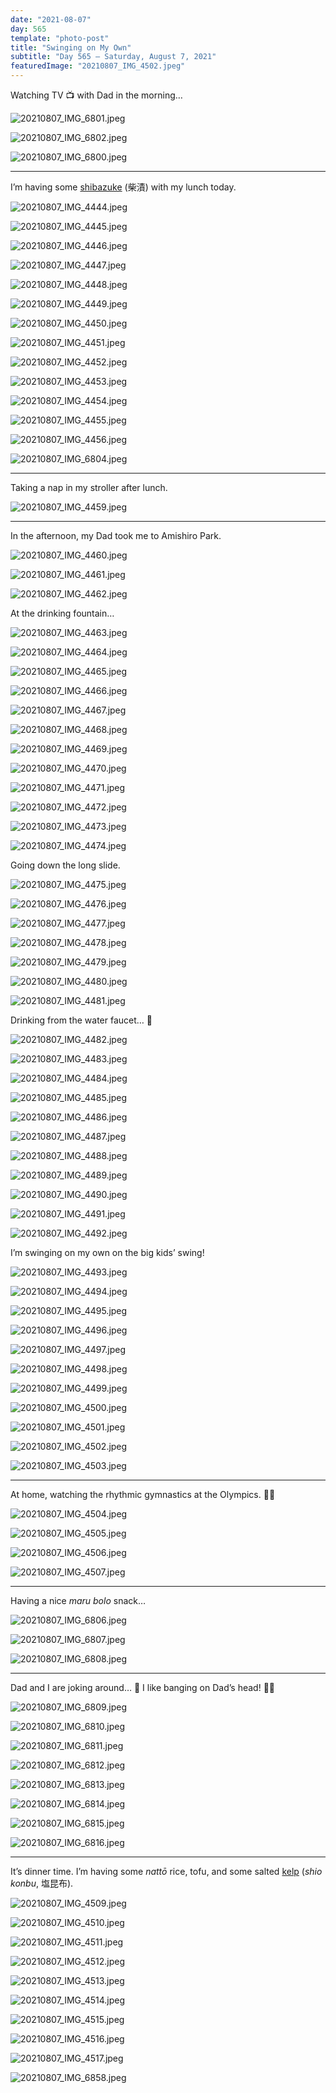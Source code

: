 ```yaml
---
date: "2021-08-07"
day: 565
template: "photo-post"
title: "Swinging on My Own"
subtitle: "Day 565 – Saturday, August 7, 2021"
featuredImage: "20210807_IMG_4502.jpeg"
---
```


Watching TV 📺 with Dad in the morning…

![20210807_IMG_6801.jpeg](20210807_IMG_6801.jpeg)

![20210807_IMG_6802.jpeg](20210807_IMG_6802.jpeg)

![20210807_IMG_6800.jpeg](20210807_IMG_6800.jpeg)

<hr />

I’m having some <a href="https://www.culturedpickleshop.com/blog/2018/4/15/shibazuke">shibazuke</a> (柴漬) with my lunch today.

![20210807_IMG_4444.jpeg](20210807_IMG_4444.jpeg)

![20210807_IMG_4445.jpeg](20210807_IMG_4445.jpeg)

![20210807_IMG_4446.jpeg](20210807_IMG_4446.jpeg)

![20210807_IMG_4447.jpeg](20210807_IMG_4447.jpeg)

![20210807_IMG_4448.jpeg](20210807_IMG_4448.jpeg)

![20210807_IMG_4449.jpeg](20210807_IMG_4449.jpeg)

![20210807_IMG_4450.jpeg](20210807_IMG_4450.jpeg)

![20210807_IMG_4451.jpeg](20210807_IMG_4451.jpeg)

![20210807_IMG_4452.jpeg](20210807_IMG_4452.jpeg)

![20210807_IMG_4453.jpeg](20210807_IMG_4453.jpeg)

![20210807_IMG_4454.jpeg](20210807_IMG_4454.jpeg)

![20210807_IMG_4455.jpeg](20210807_IMG_4455.jpeg)

![20210807_IMG_4456.jpeg](20210807_IMG_4456.jpeg)

![20210807_IMG_6804.jpeg](20210807_IMG_6804.jpeg)

<hr />

Taking a nap in my stroller after lunch.

![20210807_IMG_4459.jpeg](20210807_IMG_4459.jpeg)

<hr />

In the afternoon, my Dad took me to Amishiro Park.

![20210807_IMG_4460.jpeg](20210807_IMG_4460.jpeg)

![20210807_IMG_4461.jpeg](20210807_IMG_4461.jpeg)

![20210807_IMG_4462.jpeg](20210807_IMG_4462.jpeg)

At the drinking fountain…

![20210807_IMG_4463.jpeg](20210807_IMG_4463.jpeg)

![20210807_IMG_4464.jpeg](20210807_IMG_4464.jpeg)

![20210807_IMG_4465.jpeg](20210807_IMG_4465.jpeg)

![20210807_IMG_4466.jpeg](20210807_IMG_4466.jpeg)

![20210807_IMG_4467.jpeg](20210807_IMG_4467.jpeg)

![20210807_IMG_4468.jpeg](20210807_IMG_4468.jpeg)

![20210807_IMG_4469.jpeg](20210807_IMG_4469.jpeg)

![20210807_IMG_4470.jpeg](20210807_IMG_4470.jpeg)

![20210807_IMG_4471.jpeg](20210807_IMG_4471.jpeg)

![20210807_IMG_4472.jpeg](20210807_IMG_4472.jpeg)

![20210807_IMG_4473.jpeg](20210807_IMG_4473.jpeg)

![20210807_IMG_4474.jpeg](20210807_IMG_4474.jpeg)

Going down the long slide.

![20210807_IMG_4475.jpeg](20210807_IMG_4475.jpeg)

![20210807_IMG_4476.jpeg](20210807_IMG_4476.jpeg)

![20210807_IMG_4477.jpeg](20210807_IMG_4477.jpeg)

![20210807_IMG_4478.jpeg](20210807_IMG_4478.jpeg)

![20210807_IMG_4479.jpeg](20210807_IMG_4479.jpeg)

![20210807_IMG_4480.jpeg](20210807_IMG_4480.jpeg)

![20210807_IMG_4481.jpeg](20210807_IMG_4481.jpeg)

Drinking from the water faucet… 🚰

![20210807_IMG_4482.jpeg](20210807_IMG_4482.jpeg)

![20210807_IMG_4483.jpeg](20210807_IMG_4483.jpeg)

![20210807_IMG_4484.jpeg](20210807_IMG_4484.jpeg)

![20210807_IMG_4485.jpeg](20210807_IMG_4485.jpeg)

![20210807_IMG_4486.jpeg](20210807_IMG_4486.jpeg)

![20210807_IMG_4487.jpeg](20210807_IMG_4487.jpeg)

![20210807_IMG_4488.jpeg](20210807_IMG_4488.jpeg)

![20210807_IMG_4489.jpeg](20210807_IMG_4489.jpeg)

![20210807_IMG_4490.jpeg](20210807_IMG_4490.jpeg)

![20210807_IMG_4491.jpeg](20210807_IMG_4491.jpeg)

![20210807_IMG_4492.jpeg](20210807_IMG_4492.jpeg)

I’m swinging on my own on the big kids’ swing!

![20210807_IMG_4493.jpeg](20210807_IMG_4493.jpeg)

![20210807_IMG_4494.jpeg](20210807_IMG_4494.jpeg)

![20210807_IMG_4495.jpeg](20210807_IMG_4495.jpeg)

![20210807_IMG_4496.jpeg](20210807_IMG_4496.jpeg)

![20210807_IMG_4497.jpeg](20210807_IMG_4497.jpeg)

![20210807_IMG_4498.jpeg](20210807_IMG_4498.jpeg)

![20210807_IMG_4499.jpeg](20210807_IMG_4499.jpeg)

![20210807_IMG_4500.jpeg](20210807_IMG_4500.jpeg)

![20210807_IMG_4501.jpeg](20210807_IMG_4501.jpeg)

![20210807_IMG_4502.jpeg](20210807_IMG_4502.jpeg)

![20210807_IMG_4503.jpeg](20210807_IMG_4503.jpeg)

<hr />

At home, watching the rhythmic gymnastics at the Olympics. 🤸‍♀️

![20210807_IMG_4504.jpeg](20210807_IMG_4504.jpeg)

![20210807_IMG_4505.jpeg](20210807_IMG_4505.jpeg)

![20210807_IMG_4506.jpeg](20210807_IMG_4506.jpeg)

![20210807_IMG_4507.jpeg](20210807_IMG_4507.jpeg)

<hr />

Having a nice *maru bolo* snack…

![20210807_IMG_6806.jpeg](20210807_IMG_6806.jpeg)

![20210807_IMG_6807.jpeg](20210807_IMG_6807.jpeg)

![20210807_IMG_6808.jpeg](20210807_IMG_6808.jpeg)

<hr />

Dad and I are joking around… 🤣 I like banging on Dad’s head! 👨🏼

![20210807_IMG_6809.jpeg](20210807_IMG_6809.jpeg)

![20210807_IMG_6810.jpeg](20210807_IMG_6810.jpeg)

![20210807_IMG_6811.jpeg](20210807_IMG_6811.jpeg)

![20210807_IMG_6812.jpeg](20210807_IMG_6812.jpeg)

![20210807_IMG_6813.jpeg](20210807_IMG_6813.jpeg)

![20210807_IMG_6814.jpeg](20210807_IMG_6814.jpeg)

![20210807_IMG_6815.jpeg](20210807_IMG_6815.jpeg)

![20210807_IMG_6816.jpeg](20210807_IMG_6816.jpeg)

<hr />

It’s dinner time. I’m having some *nattō* rice, tofu, and some salted <a href="https://en.wikipedia.org/wiki/Kombu">kelp</a> (*shio konbu*, 塩昆布).

![20210807_IMG_4509.jpeg](20210807_IMG_4509.jpeg)

![20210807_IMG_4510.jpeg](20210807_IMG_4510.jpeg)

![20210807_IMG_4511.jpeg](20210807_IMG_4511.jpeg)

![20210807_IMG_4512.jpeg](20210807_IMG_4512.jpeg)

![20210807_IMG_4513.jpeg](20210807_IMG_4513.jpeg)

![20210807_IMG_4514.jpeg](20210807_IMG_4514.jpeg)

![20210807_IMG_4515.jpeg](20210807_IMG_4515.jpeg)

![20210807_IMG_4516.jpeg](20210807_IMG_4516.jpeg)

![20210807_IMG_4517.jpeg](20210807_IMG_4517.jpeg)

![20210807_IMG_6858.jpeg](20210807_IMG_6858.jpeg)
